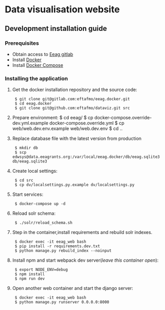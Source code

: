 Data visualisation website
=========================================

## Development installation guide

### Prerequisites

* Obtain access to [Eeag gitlab](https://gitlab.com/eftafmo/eeag.docker)
* Install [Docker](https://docs.docker.com/engine/installation/)
* Install [Docker Compose](https://docs.docker.com/compose/install/)


### Installing the application


1. Get the docker installation repository and the source code:

        $ git clone git@gitlab.com:eftafmo/eeag.docker.git
        $ cd eeag.docker
        $ git clone git@github.com:eftafmo/dataviz.git src

2. Prepare environment:
        $ cd eeag/
        $ cp docker-compose.override-dev.yml.example docker-compose.override.yml
        $ cp web/web.dev.env.example web/web.dev.env
        $ cd ..

3. Replace database file with the latest version from production

        $ mkdir db
        $ scp edwsys@data.eeagrants.org:/var/local/eeag.docker/db/eeag.sqlite3  db/eeag.sqlite3

5. Create local settings:

        $ cd src
        $ cp dv/localsettings.py.example dv/localsettings.py

6. Start services:

        $ docker-compose up -d

6. Reload solr schema:

        $ ./solr/reload_schema.sh


7. Step in the container,install requirements and rebuild solr indexes.

        $ docker exec -it eeag_web bash
        $ pip install -r requirements.dev.txt
        $ python manage.py rebuild_index --noinput

8. Install npm and start webpack dev server(*leave this container open*):

        $ export NODE_ENV=debug
        $ npm install
        $ npm run dev

9. Open another web container and start the django server:

        $ docker exec -it eeag_web bash
        $ python manage.py runserver 0.0.0.0:8000
